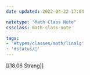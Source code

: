```yaml
---
date updated: 2022-04-22 17:04

notetype: "Math Class Note"
cssclass: math-class-note

tags: 
- '#types/classes/math/linalg'
- '#status/🚧'
---
```

[[18.06 Strang]]


